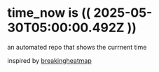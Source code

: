 # time_now is (( 2025-05-30T05:00:00.492Z ))

an automated repo that shows the currnent time

inspired by [breakingheatmap](https://github.com/breakingheatmap/breakingheatmap)